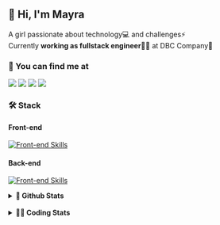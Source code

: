 ## 👋 Hi, I'm Mayra

A girl passionate about technology💻 and challenges⚡  
Currently **working as fullstack engineer**👩‍💻 at DBC Company🚀   

### 💬 You can find me at

<a href="https://mayra.dev" target="_blank" rel="noopener"><img src="https://img.shields.io/badge/-mayra.dev-005FED?style=flat&logo=Google-chrome&logoColor=white"/></a>
<a href="https://linkedin.com/in/mayraamaral" target="_blank" rel="noopener"><img src="https://img.shields.io/badge/-/mayraamaral-0077B5?style=flat&logo=Linkedin&logoColor=white"/></a>
<a href="mailto:mayra@mayra.dev" target="_blank" rel="noopener"><img src="https://img.shields.io/badge/-mayra@mayra.dev-D14836?style=flat&logo=Gmail&logoColor=white"/></a>
<a href="" target="_blank" rel="noopener"><img src="https://img.shields.io/badge/-mayraamaral-7289DA?style=flat&logo=Discord&logoColor=white"/></a>

### 🛠️ Stack
#### Front-end

[![Front-end Skills](https://skillicons.dev/icons?i=react,next,redux,styledcomponents,html,css,sass,js,ts,figma)](https://skillicons.dev)
#### Back-end

[![Front-end Skills](https://skillicons.dev/icons?i=java,spring,hibernate,aws,idea,postgres,mysql,git,linux,bash,nodejs,docker,kubernetes,jenkins)](https://skillicons.dev)


<details>
    <summary><strong>📌 Github Stats</strong></summary>
    <br />
    <div align="center">
        <table>
      <td><img height="160em" src="https://github-readme-stats.vercel.app/api?username=mayraamaral&show_icons=true&theme=algolia&hide_border=true&hide=stars&count_private=true" alt="Readme stats"></td>
      <td><img height="160em" src="https://github-readme-stats.vercel.app/api/top-langs/?username=mayraamaral&&layout=compact&&theme=algolia&hide_border=true&langs_count=6" alt="Language stats"></td>
       </table>
  </div> 
    

  <p align="center">
    <img src="https://github-readme-streak-stats.herokuapp.com?user=mayraamaral&theme=dark&hide_border=true&date_format=j%20M%5B%20Y%5D&locale=pt-br&background=050F2C&ring=0195DD&fire=23AA7D&currStreakLabel=23AA7D" alt="Streak stats">
  </p> 
</details>

<br />

<details>
  <summary><strong>👩‍💻 Coding Stats</strong></summary>
  <br />
  
  <!--START_SECTION:waka-->
![Code Time](http://img.shields.io/badge/Code%20Time-255%20hrs%2040%20mins-blue)

**🐱 My GitHub Data** 

> 📦 579.2 kB Used in GitHub's Storage 
 > 
> 🏆 117 Contributions in the Year 2024
 > 
> 🚫 Not Opted to Hire
 > 
> 📜 49 Public Repositories 
 > 
> 🔑 29 Private Repositories 
 > 
**I'm an Early 🐤** 

```text
🌞 Morning                328 commits         ███░░░░░░░░░░░░░░░░░░░░░░   10.56 % 
🌆 Daytime                1746 commits        ██████████████░░░░░░░░░░░   56.23 % 
🌃 Evening                893 commits         ███████░░░░░░░░░░░░░░░░░░   28.76 % 
🌙 Night                  138 commits         █░░░░░░░░░░░░░░░░░░░░░░░░   04.44 % 
```
📅 **I'm Most Productive on Monday** 

```text
Monday                   605 commits         █████░░░░░░░░░░░░░░░░░░░░   19.48 % 
Tuesday                  571 commits         █████░░░░░░░░░░░░░░░░░░░░   18.39 % 
Wednesday                414 commits         ███░░░░░░░░░░░░░░░░░░░░░░   13.33 % 
Thursday                 525 commits         ████░░░░░░░░░░░░░░░░░░░░░   16.91 % 
Friday                   529 commits         ████░░░░░░░░░░░░░░░░░░░░░   17.04 % 
Saturday                 169 commits         █░░░░░░░░░░░░░░░░░░░░░░░░   05.44 % 
Sunday                   292 commits         ██░░░░░░░░░░░░░░░░░░░░░░░   09.40 % 
```


📊 **This Week I Spent My Time On** 

```text
🕑︎ Time Zone: America/Sao_Paulo

💬 Programming Languages: 
Java                     2 hrs 57 mins       ████████████████████░░░░░   79.57 % 
Properties               13 mins             ██░░░░░░░░░░░░░░░░░░░░░░░   06.02 % 
Java Properties          10 mins             █░░░░░░░░░░░░░░░░░░░░░░░░   04.68 % 
Text                     10 mins             █░░░░░░░░░░░░░░░░░░░░░░░░   04.67 % 
XML                      8 mins              █░░░░░░░░░░░░░░░░░░░░░░░░   04.01 % 

🔥 Editors: 
Intellijidea             2 hrs 28 mins       █████████████████░░░░░░░░   66.31 % 
VS Code                  1 hr 15 mins        ████████░░░░░░░░░░░░░░░░░   33.69 % 

💻 Operating System: 
Linux                    3 hrs 43 mins       █████████████████████████   100.00 % 
```

**I Mostly Code in HTML** 

```text
HTML                     117 repos           ███████░░░░░░░░░░░░░░░░░░   26.12 % 
Java                     112 repos           ██████░░░░░░░░░░░░░░░░░░░   25.00 % 
JavaScript               100 repos           ██████░░░░░░░░░░░░░░░░░░░   22.32 % 
PLSQL                    1 repo              ░░░░░░░░░░░░░░░░░░░░░░░░░   00.22 % 
C#                       1 repo              ░░░░░░░░░░░░░░░░░░░░░░░░░   00.22 % 
```




 Last Updated on 26/02/2024 18:51:26 UTC
<!--END_SECTION:waka-->

</details>
